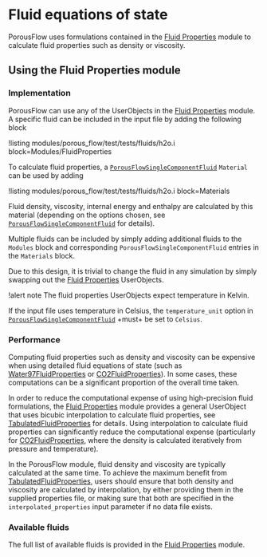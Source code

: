 # Fluid equations of state

PorousFlow uses formulations contained in the [Fluid Properties](/fluid_properties/index.md) module to
calculate fluid properties such as density or viscosity.

## Using the Fluid Properties module

### Implementation

PorousFlow can use any of the UserObjects in the [Fluid Properties](/fluid_properties/index.md)
module. A specific fluid can be included in the input file by adding the following block

!listing modules/porous_flow/test/tests/fluids/h2o.i block=Modules/FluidProperties

To calculate fluid properties, a
[`PorousFlowSingleComponentFluid`](/PorousFlowSingleComponentFluid.md)
`Material` can be used by adding

!listing modules/porous_flow/test/tests/fluids/h2o.i block=Materials

Fluid density, viscosity, internal energy and enthalpy are calculated by this material (depending on
the options chosen, see
[`PorousFlowSingleComponentFluid`](/PorousFlowSingleComponentFluid.md)
for details).

Multiple fluids can be included by simply adding additional fluids to the `Modules` block and
corresponding `PorousFlowSingleComponentFluid` entries in the `Materials` block.

Due to this design, it is trivial to change the fluid in any simulation by simply swapping out the
[Fluid Properties](/fluid_properties/index.md) UserObjects.

!alert note
The fluid properties UserObjects expect temperature in Kelvin.

If the input file uses temperature in Celsius, the `temperature_unit` option in
[`PorousFlowSingleComponentFluid`](/PorousFlowSingleComponentFluid.md)
+must+ be set to `Celsius`.

### Performance

Computing fluid properties such as density and viscosity can be expensive when using
detailed fluid equations of state (such as [Water97FluidProperties](/Water97FluidProperties.md) or
[CO2FluidProperties](/CO2FluidProperties.md)). In some cases, these computations can be a significant
proportion of the overall time taken.

In order to reduce the computational expense of using high-precision fluid formulations, the
[Fluid Properties](/fluid_properties/index.md) module provides a general UserObject that uses
bicubic interpolation to calculate fluid properties, see
[TabulatedFluidProperties](/TabulatedFluidProperties.md) for details. Using interpolation to
calculate fluid properties can significantly reduce the computational expense (particularly for
[CO2FluidProperties](/CO2FluidProperties.md), where the density is calculated iteratively from pressure
and temperature).

In the PorousFlow module, fluid density and viscosity are typically calculated at the same time. To
achieve the maximum benefit from [TabulatedFluidProperties](/TabulatedFluidProperties.md), users
should ensure that both density and viscosity are calculated by interpolation, by either providing
them in the supplied properties file, or making sure that both are specified in the
`interpolated_properties` input parameter if no data file exists.

### Available fluids

The full list of available fluids is provided in the [Fluid Properties](/fluid_properties/index.md) module.

